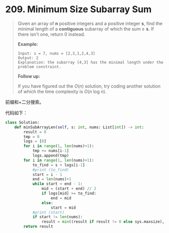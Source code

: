 # 209. Minimum Size Subarray Sum

> Given an array of **n** positive integers and a positive integer **s**, find the minimal length of a **contiguous** subarray of which the sum ≥ **s**. If there isn't one, return 0 instead.
>
> **Example:** 
>
> ```
> Input: s = 7, nums = [2,3,1,2,4,3]
> Output: 2
> Explanation: the subarray [4,3] has the minimal length under the problem constraint.
> ```
>
> **Follow up:**
>
> If you have figured out the *O*(*n*) solution, try coding another solution of which the time complexity is *O*(*n* log *n*). 

前缀和+二分搜索。

代码如下：

```python
class Solution:
    def minSubArrayLen(self, s: int, nums: List[int]) -> int:
        result = 0
        tmp = 0
        logs = [0]
        for i in range(1, len(nums)+1):
            tmp += nums[i-1]
            logs.append(tmp)
        for i in range(1, len(nums)+1):
            to_find = s + logs[i-1]
            #print (to_find)
            start = i - 1
            end = len(nums)+1
            while start < end - 1:
                mid = (start + end) // 2
                if logs[mid] >= to_find:
                    end = mid
                else:
                    start = mid
            #print (start)
            if start != len(nums):
                result = min((result if result != 0 else sys.maxsize), start+1-i+1)
        return result
```

